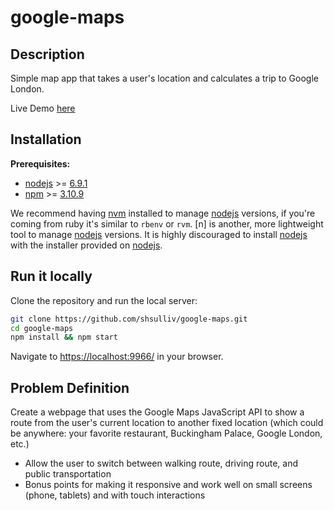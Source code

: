 # google-maps
## Description
Simple map app that takes a user's location and calculates a trip to Google London.

Live Demo [here](https://google-maps.surge.sh/)

## Installation
**Prerequisites:**
* [nodejs] >= [6.9.1](https://git.io/v1kpg)
* [npm] >= [3.10.9](https://git.io/v1kp6)

We recommend having [nvm] installed to manage [nodejs] versions, if you're
coming from ruby it's similar to `rbenv` or `rvm`. [n] is another, more
lightweight tool to manage [nodejs] versions. It is highly discouraged to
install [nodejs] with the installer provided on [nodejs].

## Run it locally

Clone the repository and run the local server:

```sh
git clone https://github.com/shsulliv/google-maps.git
cd google-maps
npm install && npm start
```

Navigate to [https://localhost:9966/](https://localhost:9966/) in your browser.

## Problem Definition
Create a webpage that uses the Google Maps JavaScript API to show a route from the user's current
location to another fixed location (which could be anywhere: your favorite restaurant, Buckingham Palace, Google London, etc.)
* Allow the user to switch between walking route, driving route, and public transportation
* Bonus points for making it responsive and work well on small screens (phone, tablets) and with touch interactions

[nvm]: https://github.com/creationix/nvm
[npm]: https://npmjs.com
[nodejs]: https://nodejs.org/en/
